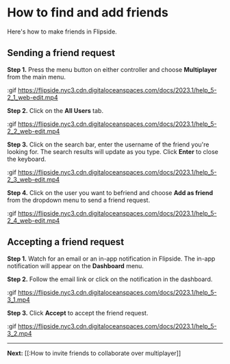 # How to find and add friends

Here's how to make friends in Flipside.

## Sending a friend request

**Step 1.** Press the menu button on either controller and choose **Multiplayer** from the main menu.

:gif https://flipside.nyc3.cdn.digitaloceanspaces.com/docs/2023.1/help_5-2_1_web-edit.mp4

**Step 2.** Click on the **All Users** tab.

:gif https://flipside.nyc3.cdn.digitaloceanspaces.com/docs/2023.1/help_5-2_2_web-edit.mp4

**Step 3.** Click on the search bar, enter the username of the friend you're looking for. The search results will update as you type. Click **Enter** to close the keyboard.

:gif https://flipside.nyc3.cdn.digitaloceanspaces.com/docs/2023.1/help_5-2_3_web-edit.mp4

**Step 4.** Click on the user you want to befriend and choose **Add as friend** from the dropdown menu to send a friend request.

:gif https://flipside.nyc3.cdn.digitaloceanspaces.com/docs/2023.1/help_5-2_4_web-edit.mp4

## Accepting a friend request

**Step 1.** Watch for an email or an in-app notification in Flipside. The in-app notification will appear on the **Dashboard** menu.

**Step 2.** Follow the email link or click on the notification in the dashboard.

:gif https://flipside.nyc3.cdn.digitaloceanspaces.com/docs/2023.1/help_5-3_1.mp4

**Step 3.** Click **Accept** to accept the friend request.

:gif https://flipside.nyc3.cdn.digitaloceanspaces.com/docs/2023.1/help_5-3_2.mp4

---

**Next:** [[:How to invite friends to collaborate over multiplayer]]
